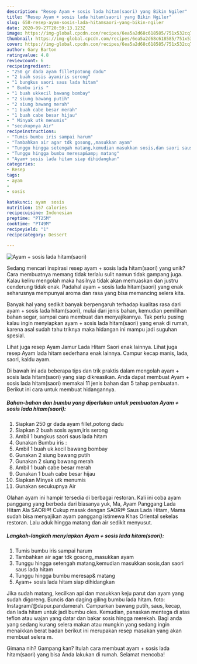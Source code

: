```yaml
---
description: "Resep Ayam + sosis lada hitam(saori) yang Bikin Ngiler"
title: "Resep Ayam + sosis lada hitam(saori) yang Bikin Ngiler"
slug: 658-resep-ayam-sosis-lada-hitamsaori-yang-bikin-ngiler
date: 2020-09-27T20:59:13.123Z
image: https://img-global.cpcdn.com/recipes/6ea5a2d68c618585/751x532cq70/ayam-sosis-lada-hitamsaori-foto-resep-utama.jpg
thumbnail: https://img-global.cpcdn.com/recipes/6ea5a2d68c618585/751x532cq70/ayam-sosis-lada-hitamsaori-foto-resep-utama.jpg
cover: https://img-global.cpcdn.com/recipes/6ea5a2d68c618585/751x532cq70/ayam-sosis-lada-hitamsaori-foto-resep-utama.jpg
author: Gary Barton
ratingvalue: 4.8
reviewcount: 6
recipeingredient:
- "250 gr dada ayam filletpotong dadu"
- "2 buah sosis ayamiris serong"
- "1 bungkus saori saus lada hitam"
- " Bumbu iris "
- "1 buah ukkecil bawang bombay"
- "2 siung bawang putih"
- "2 siung bawang merah"
- "1 buah cabe besar merah"
- "1 buah cabe besar hijau"
- " Minyak utk menumis"
- "secukupnya Air"
recipeinstructions:
- "Tumis bumbu iris sampai harum"
- "Tambahkan air agar tdk gosong,,masukkan ayam"
- "Tunggu hingga setengah matang,kemudian masukkan sosis,dan saori saus lada hitam"
- "Tunggu hingga bumbu meresap&amp; matang"
- "Ayam+ sosis lada hitam siap dihidangkan"
categories:
- Resep
tags:
- ayam
- 
- sosis

katakunci: ayam  sosis 
nutrition: 157 calories
recipecuisine: Indonesian
preptime: "PT25M"
cooktime: "PT49M"
recipeyield: "1"
recipecategory: Dessert

---
```



![Ayam + sosis lada hitam(saori)](https://img-global.cpcdn.com/recipes/6ea5a2d68c618585/751x532cq70/ayam-sosis-lada-hitamsaori-foto-resep-utama.jpg)

Sedang mencari inspirasi resep ayam + sosis lada hitam(saori) yang unik? Cara membuatnya memang tidak terlalu sulit namun tidak gampang juga. Kalau keliru mengolah maka hasilnya tidak akan memuaskan dan justru cenderung tidak enak. Padahal ayam + sosis lada hitam(saori) yang enak seharusnya mempunyai aroma dan rasa yang bisa memancing selera kita.

Banyak hal yang sedikit banyak berpengaruh terhadap kualitas rasa dari ayam + sosis lada hitam(saori), mulai dari jenis bahan, kemudian pemilihan bahan segar, sampai cara membuat dan menyajikannya. Tak perlu pusing kalau ingin menyiapkan ayam + sosis lada hitam(saori) yang enak di rumah, karena asal sudah tahu triknya maka hidangan ini mampu jadi suguhan spesial.

Lihat juga resep Ayam Jamur Lada Hitam Saori enak lainnya. Lihat juga resep Ayam lada hitam sederhana enak lainnya. Campur kecap manis, lada, saori, kaldu ayam.


Di bawah ini ada beberapa tips dan trik praktis dalam mengolah ayam + sosis lada hitam(saori) yang siap dikreasikan. Anda dapat membuat Ayam + sosis lada hitam(saori) memakai 11 jenis bahan dan 5 tahap pembuatan. Berikut ini cara untuk membuat hidangannya.

<!--inarticleads1-->

##### Bahan-bahan dan bumbu yang diperlukan untuk pembuatan Ayam + sosis lada hitam(saori):

1. Siapkan 250 gr dada ayam fillet,potong dadu
1. Siapkan 2 buah sosis ayam,iris serong
1. Ambil 1 bungkus saori saus lada hitam
1. Gunakan  Bumbu iris :
1. Ambil 1 buah uk.kecil bawang bombay
1. Gunakan 2 siung bawang putih
1. Gunakan 2 siung bawang merah
1. Ambil 1 buah cabe besar merah
1. Gunakan 1 buah cabe besar hijau
1. Siapkan  Minyak utk menumis
1. Gunakan secukupnya Air


Olahan ayam ini hampir tersedia di berbagai restoran. Kali ini coba ayam panggang yang berbeda dari biasanya yuk, Ma, Ayam Panggang Lada Hitam Ala SAORI®! Cukup masak dengan SAORI® Saus Lada Hitam, Mama sudah bisa menyajikan ayam panggang istimewa Khas Oriental sekelas restoran. Lalu aduk hingga matang dan air sedikit menyusut. 

<!--inarticleads2-->

##### Langkah-langkah menyiapkan Ayam + sosis lada hitam(saori):

1. Tumis bumbu iris sampai harum
1. Tambahkan air agar tdk gosong,,masukkan ayam
1. Tunggu hingga setengah matang,kemudian masukkan sosis,dan saori saus lada hitam
1. Tunggu hingga bumbu meresap&amp; matang
1. Ayam+ sosis lada hitam siap dihidangkan


Jika sudah matang, kecilkan api dan masukkan keju parut dan ayam yang sudah digoreng. Buncis dan daging giling bumbu lada hitam. foto: Instagram/@dapur.pandamerah. Campurkan bawang putih, saus, kecap, dan lada hitam untuk jadi bumbu oles. Kemudian, panaskan mentega di atas teflon atau wajan yang datar dan bakar sosis hingga merekah. Bagi anda yang sedang kurang selera makan atau mungkin yang sedang ingin menaikkan berat badan berikut ini merupakan resep masakan yang akan membuat selera m. 

Gimana nih? Gampang kan? Itulah cara membuat ayam + sosis lada hitam(saori) yang bisa Anda lakukan di rumah. Selamat mencoba!
